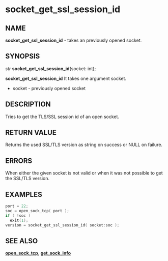 # socket_get_ssl_session_id

## NAME

**socket_get_ssl_session_id** - takes an previously opened socket.

## SYNOPSIS

*str* **socket_get_ssl_session_id**(socket: int);

**socket_get_ssl_session_id** It takes one argument socket.

- socket - previously opened socket

## DESCRIPTION

Tries to get the TLS/SSL session id of an open socket.

## RETURN VALUE

Returns the used SSL/TLS version as string on success or NULL on failure.

## ERRORS

When either the given socket is not valid or when it was not possible to get the SSL/TLS version.

## EXAMPLES

```cpp
port = 22;
soc = open_sock_tcp( port );
if ( !soc )
  exit(1);
version = socket_get_ssl_session_id( socket:soc );
```

## SEE ALSO

**[open_sock_tcp](../network/open_sock_tcp.md)**, **[get_sock_info](get_sock_info.md)**
